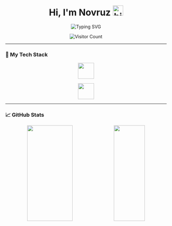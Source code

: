 <h1 align="center">Hi, I'm Novruz <img src="https://user-images.githubusercontent.com/1303154/88677602-1635ba80-d120-11ea-84d8-d263ba5fc3c0.gif" width="32px" alt="hi"></h1>

<p align="center">
  <img src="https://readme-typing-svg.demolab.com?font=Fira+Code&pause=1000&color=39ff00&center=true&vCenter=true&width=700&lines=Frontend+Developer+with+passion+for+learning+and+creating." alt="Typing SVG" />
</p>

<p align="center">
  <img src="https://profile-counter.glitch.me/Novruz3/count.svg" alt="Visitor Count" />
</p>

---

### 🚀 My Tech Stack

<p align="center">
  <img src="https://skillicons.dev/icons?i=html,css,js,ts,react,nextjs,tailwind,bootstrap,materialui" height="50" />
</p>
<p align="center">
  <img src="https://skillicons.dev/icons?i=redux,github,nodejs,express,mongodb,postgres,prisma" height="50" />
</p>

---

### 📈 GitHub Stats

<p align="center">
  <img src="https://github-readme-stats.vercel.app/api?username=Novruz3&show_icons=true&hide_border=true&bg_color=00000000&title_color=39FF14&text_color=FFFFFF&icon_color=39FF14&border_radius=10" width="53%" height="300px"/>
  <img src="https://github-readme-stats.vercel.app/api/top-langs/?username=Novruz3&layout=compact&hide_border=true&bg_color=00000000&title_color=39FF14&text_color=FFFFFF" width="44%" height="300px" />
</p>






